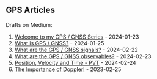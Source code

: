 ## GPS Articles

Drafts on Medium:

1. [Welcome to my GPS / GNSS Series](https://medium.com/@mikeg888/welcome-to-my-gps-gnss-series-52be517c4e16) - 2024-01-23
1. [What is GPS / GNSS?](https://medium.com/@mikeg888/what-is-gps-gnss-fd0092a794ea) - 2024-01-25
1. [What are the GPS / GNSS signals?](https://medium.com/@mikeg888/what-are-the-gps-gnss-signals-4bdd032887fc) - 2024-02-22
1. [What are the GPS / GNSS observables?](https://medium.com/@mikeg888/what-are-the-gps-gnss-observables-15016f636c17) - 2024-02-23
1. [Position, Velocity and Time - PVT](https://medium.com/@mikeg888/51f4cc738b75) - 2024-02-24
1. [The Importance of Doppler!](https://medium.com/@mikeg888/the-importance-of-doppler-b886b14bb65d) - 2023-02-25
